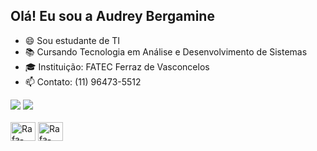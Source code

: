 ## Olá! Eu sou a Audrey Bergamine

- 😄 Sou estudante de TI
- 📚 Cursando Tecnologia em Análise e Desenvolvimento de Sistemas
- 🎓 Instituição: FATEC Ferraz de Vasconcelos
- 📫 Contato: (11) 96473-5512 

<div>
  <ahref="https://github.com/AudreyBergamine">
  <img heigh="180em" src="https://github-readme-stats.vercel.app/api?username=audreybergamine&show_icons=true&theme=dracula&include_all_commits=true&count_private=true"/>
  <img heigh="180em" src="https://github-readme-stats.vercel.app/api?top-langs/?username=audreybergamine&layout=compact&langs_count=168theme=dracula"/>
  
</div>
<div style="display: inline_block"><br>
<img align="center" alt="Rafa-Python" height="30" width="40" src=""https://raw.githubusercontent.com/devicons/devicon/master/icon/python/python-original.svg">
<img align="center" alt="Rafa-Python" height="30" width="40" src=""https://raw.githubusercontent.com/devicons/devicon/master/icon/java/java-original.svg">
